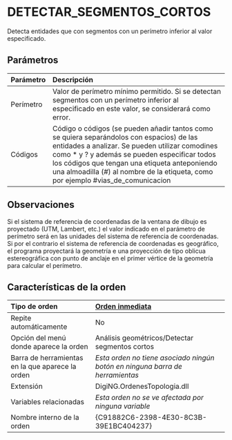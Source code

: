 # DETECTAR\_SEGMENTOS\_CORTOS

Detecta entidades que con segmentos con un perímetro inferior al valor especificado.

## Parámetros

| Parámetro | Descripción |
| :--- | :--- |
| Perímetro | Valor de perímetro mínimo permitido. Si se detectan segmentos con un perímetro inferior al especificado en este valor, se considerará como error. |
| Códigos | Código o códigos \(se pueden añadir tantos como se quiera separándolos con espacios\) de las entidades a analizar. Se pueden utilizar comodines como \* y ? y además se pueden especificar todos los códigos que tengan una etiqueta anteponiendo una almoadilla \(\#\) al nombre de la etiqueta, como por ejemplo \#vias\_de\_comunicacion |

## Observaciones

Si el sistema de referencia de coordenadas de la ventana de dibujo es proyectado \(UTM, Lambert, etc.\) el valor indicado en el parámetro de perímetro será en las unidades del sistema de referencia de coordenadas. Si por el contrario el sistema de referencia de coordenadas es geográfico, el programa proyectará la geometría e una proyección de tipo oblicua estereográfica con punto de anclaje en el primer vértice de la geometría para calcular el perímetro.

## Características de la orden

| Tipo de orden | [Orden inmediata](detectar-segmentos-cortos.md) |
| :--- | :--- |
| Repite automáticamente | No |
| Opción del menú donde aparece la orden | Análisis geométricos/Detectar segmentos cortos |
| Barra de herramientas en la que aparece la orden | _Esta orden no tiene asociado ningún botón en ninguna barra de herramientas_ |
| Extensión | DigiNG.OrdenesTopologia.dll |
| Variables relacionadas | _Esta orden no se ve afectada por ninguna variable_ |
| Nombre interno de la orden | {C91882C6-2398-4E30-8C3B-39E1BC404237} |

